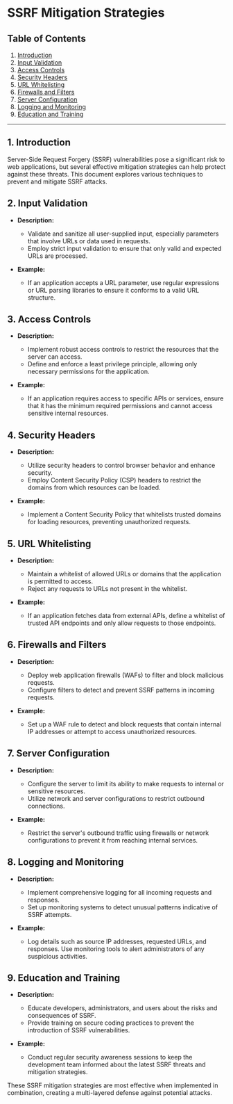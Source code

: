 # SSRF Mitigation Strategies

## Table of Contents

1. [Introduction](#introduction)
2. [Input Validation](#input-validation)
3. [Access Controls](#access-controls)
4. [Security Headers](#security-headers)
5. [URL Whitelisting](#url-whitelisting)
6. [Firewalls and Filters](#firewalls-and-filters)
7. [Server Configuration](#server-configuration)
8. [Logging and Monitoring](#logging-and-monitoring)
9. [Education and Training](#education-and-training)

---

## 1. Introduction

Server-Side Request Forgery (SSRF) vulnerabilities pose a significant risk to web applications, but several effective mitigation strategies can help protect against these threats. This document explores various techniques to prevent and mitigate SSRF attacks.

## 2. Input Validation

- **Description:**
  - Validate and sanitize all user-supplied input, especially parameters that involve URLs or data used in requests.
  - Employ strict input validation to ensure that only valid and expected URLs are processed.

- **Example:**
  - If an application accepts a URL parameter, use regular expressions or URL parsing libraries to ensure it conforms to a valid URL structure.

## 3. Access Controls

- **Description:**
  - Implement robust access controls to restrict the resources that the server can access.
  - Define and enforce a least privilege principle, allowing only necessary permissions for the application.

- **Example:**
  - If an application requires access to specific APIs or services, ensure that it has the minimum required permissions and cannot access sensitive internal resources.

## 4. Security Headers

- **Description:**
  - Utilize security headers to control browser behavior and enhance security.
  - Employ Content Security Policy (CSP) headers to restrict the domains from which resources can be loaded.

- **Example:**
  - Implement a Content Security Policy that whitelists trusted domains for loading resources, preventing unauthorized requests.

## 5. URL Whitelisting

- **Description:**
  - Maintain a whitelist of allowed URLs or domains that the application is permitted to access.
  - Reject any requests to URLs not present in the whitelist.

- **Example:**
  - If an application fetches data from external APIs, define a whitelist of trusted API endpoints and only allow requests to those endpoints.

## 6. Firewalls and Filters

- **Description:**
  - Deploy web application firewalls (WAFs) to filter and block malicious requests.
  - Configure filters to detect and prevent SSRF patterns in incoming requests.

- **Example:**
  - Set up a WAF rule to detect and block requests that contain internal IP addresses or attempt to access unauthorized resources.

## 7. Server Configuration

- **Description:**
  - Configure the server to limit its ability to make requests to internal or sensitive resources.
  - Utilize network and server configurations to restrict outbound connections.

- **Example:**
  - Restrict the server's outbound traffic using firewalls or network configurations to prevent it from reaching internal services.

## 8. Logging and Monitoring

- **Description:**
  - Implement comprehensive logging for all incoming requests and responses.
  - Set up monitoring systems to detect unusual patterns indicative of SSRF attempts.

- **Example:**
  - Log details such as source IP addresses, requested URLs, and responses. Use monitoring tools to alert administrators of any suspicious activities.

## 9. Education and Training

- **Description:**
  - Educate developers, administrators, and users about the risks and consequences of SSRF.
  - Provide training on secure coding practices to prevent the introduction of SSRF vulnerabilities.

- **Example:**
  - Conduct regular security awareness sessions to keep the development team informed about the latest SSRF threats and mitigation strategies.

These SSRF mitigation strategies are most effective when implemented in combination, creating a multi-layered defense against potential attacks.
